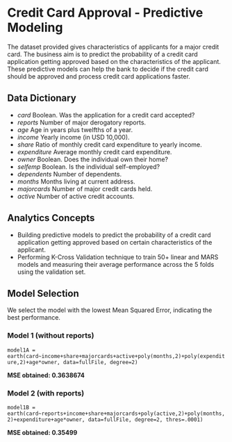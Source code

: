 # Credit Card Approval - Predictive Modeling

The dataset provided gives characteristics of applicants for a major credit card. The business aim is to predict the probability of a credit card application getting approved based on the characteristics of the applicant.
These predictive models can help the bank to decide if the credit card should be approved and process credit card applications faster.

## Data Dictionary
- _card_ Boolean. Was the application for a credit card accepted?
- _reports_ Number of major derogatory reports.
- _age_ Age in years plus twelfths of a year. 
- _income_ Yearly income (in USD 10,000).
- _share_ Ratio of monthly credit card expenditure to yearly income.
- _expenditure_ Average monthly credit card expenditure.
- _owner_ Boolean. Does the individual own their home?
- _selfemp_ Boolean. Is the individual self-employed?
- _dependents_ Number of dependents.
- _months_ Months living at current address. 
- _majorcards_ Number of major credit cards held. 
- _active_ Number of active credit accounts. 

## Analytics Concepts
-	Building predictive models to predict the probability of a credit card application getting approved based on certain characteristics of the applicant.
-	Performing K-Cross Validation technique to train 50+ linear and MARS models and measuring their average performance across the 5 folds using the validation set.

## Model Selection 
We select the model with the lowest Mean Squared Error, indicating the best performance. 

### Model 1 (without reports)
`model1A = earth(card~income+share+majorcards+active+poly(months,2)+poly(expenditure,2)+age*owner, data=fullFile, degree=2)`

**MSE obtained: 0.3638674**

### Model 2 (with reports)
`model1B = earth(card~reports+income+share+majorcards+poly(active,2)+poly(months,2)+expenditure+age*owner, data=fullFile, degree=2, thres=.0001)`

**MSE obtained: 0.35499**

